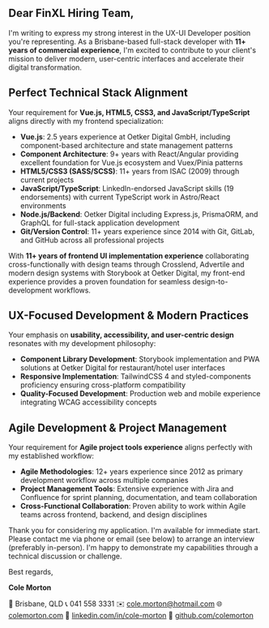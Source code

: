 ## Dear FinXL Hiring Team,

I'm writing to express my strong interest in the UX-UI Developer position you're representing. As a Brisbane-based full-stack developer with **11+ years of commercial experience**, I'm excited to contribute to your client's mission to deliver modern, user-centric interfaces and accelerate their digital transformation.

## Perfect Technical Stack Alignment

Your requirement for **Vue.js, HTML5, CSS3, and JavaScript/TypeScript** aligns directly with my frontend specialization:

- **Vue.js**: 2.5 years experience at Oetker Digital GmbH, including component-based architecture and state management patterns
- **Component Architecture**: 9+ years with React/Angular providing excellent foundation for Vue.js ecosystem and Vuex/Pinia patterns
- **HTML5/CSS3 (SASS/SCSS)**: 11+ years from ISAC (2009) through current projects
- **JavaScript/TypeScript**: LinkedIn-endorsed JavaScript skills (19 endorsements) with current TypeScript work in Astro/React environments
- **Node.js/Backend**: Oetker Digital including Express.js, PrismaORM, and GraphQL for full-stack application development
- **Git/Version Control**: 11+ years experience since 2014 with Git, GitLab, and GitHub across all professional projects

With **11+ years of frontend UI implementation experience** collaborating cross-functionally with design teams through Crosslend, Advertile and modern design systems with Storybook at Oetker Digital, my front-end experience provides a proven foundation for seamless design-to-development workflows.

## UX-Focused Development & Modern Practices

Your emphasis on **usability, accessibility, and user-centric design** resonates with my development philosophy:

- **Component Library Development**: Storybook implementation and PWA solutions at Oetker Digital for restaurant/hotel user interfaces
- **Responsive Implementation**: TailwindCSS 4 and styled-components proficiency ensuring cross-platform compatibility
- **Quality-Focused Development**: Production web and mobile experience integrating WCAG accessibility concepts

## Agile Development & Project Management

Your requirement for **Agile project tools experience** aligns perfectly with my established workflow:

- **Agile Methodologies**: 12+ years experience since 2012 as primary development workflow across multiple companies
- **Project Management Tools**: Extensive experience with Jira and Confluence for sprint planning, documentation, and team collaboration
- **Cross-Functional Collaboration**: Proven ability to work within Agile teams across frontend, backend, and design disciplines

Thank you for considering my application. I'm available for immediate start. Please contact me via phone or email (see below) to arrange an interview (preferably in-person). I'm happy to demonstrate my capabilities through a technical discussion or challenge.

Best regards,

**Cole Morton**

📍 Brisbane, QLD
📞 041 558 3331
✉️ cole.morton@hotmail.com
🌐 [colemorton.com](https://colemorton.com)
💼 [linkedin.com/in/cole-morton](https://www.linkedin.com/in/cole-morton-72300745/)
📂 [github.com/colemorton](https://github.com/colemorton)